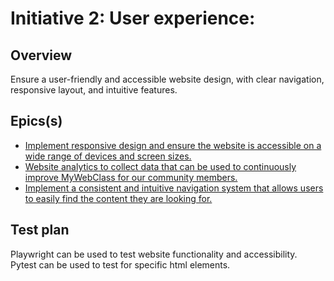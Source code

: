 # Initiative 2: User experience:
## Overview
Ensure a user-friendly and accessible website design, with clear navigation, responsive layout, and intuitive features.

## Epics(s)
* [Implement responsive design and ensure the website is accessible on a wide range of devices and screen sizes.](Epics/initiative_accessibility.md)
* [Website analytics to collect data that can be used to continuously improve MyWebClass for our community members.](Epics/initiative_community_analytics.md)
* [Implement a consistent and intuitive navigation system that allows users to easily find the content they are looking for.](Epics/initiative_navbar.md)

## Test plan
Playwright can be used to test website functionality and accessibility. Pytest can be used to test for specific html elements.

